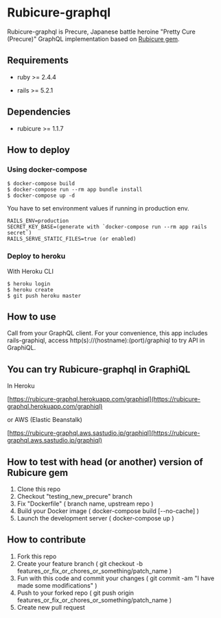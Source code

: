 # Rubicure-graphql

Rubicure-graphql is Precure, Japanese battle heroine "Pretty Cure (Precure)" GraphQL implementation based on [Rubicure gem](https://rubygems.org/gems/rubicure).

## Requirements

* ruby >= 2.4.4

* rails >= 5.2.1

## Dependencies

* rubicure >= 1.1.7

## How to deploy

### Using docker-compose

```
$ docker-compose build
$ docker-compose run --rm app bundle install
$ docker-compose up -d
```

You have to set environment values if running in production env.

```
RAILS_ENV=production
SECRET_KEY_BASE=(generate with `docker-compose run --rm app rails secret`)
RAILS_SERVE_STATIC_FILES=true (or enabled)
```

### Deploy to heroku

With Heroku CLI

```
$ heroku login
$ heroku create
$ git push heroku master
```

## How to use

Call from your GraphQL client. For your convenience, this app includes rails-graphiql, access http(s)://(hostname):(port)/graphiql to try API in GraphiQL.

## You can try Rubicure-graphql in GraphiQL

In Heroku

[https://rubicure-graphql.herokuapp.com/graphiql](https://rubicure-graphql.herokuapp.com/graphiql)

or AWS (Elastic Beanstalk)

[https://rubicure-graphql.aws.sastudio.jp/graphiql](https://rubicure-graphql.aws.sastudio.jp/graphiql)

## How to test with head (or another) version of Rubicure gem

1. Clone this repo
2. Checkout "testing_new_precure" branch
3. Fix "Dockerfile" ( branch name, upstream repo )
4. Build your Docker image ( docker-compose build [--no-cache] )
5. Launch the development server ( docker-compose up )

## How to contribute

1. Fork this repo
2. Create your feature branch ( git checkout -b features_or_fix_or_chores_or_something/patch_name )
3. Fun with this code and commit your changes ( git commit -am "I have made some modifications" )
4. Push to your forked repo ( git push origin features_or_fix_or_chores_or_something/patch_name )
5. Create new pull request
